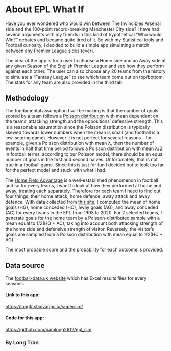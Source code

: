 About EPL What If
=================

Have you ever wondered who would win between The Invincibles Arsenal
side and the 100-point record-breaking Manchester City side? I have had
several arguments with my friends in this kind of hypothetical “Who
would Win?” debates and became quite tired of it. So with my Statistical
tools and Football curiosity, I decided to build a simple app simulating
a match between any Premier League sides (ever).

The idea of the app is for a user to choose a Home side and an Away side
at any given Season of the English Premier League and see how they
perform against each other. The user can also choose any 20 teams from
the history to simulate a “Fantasy League” to see which team come out on
top/bottom. The stats for any team are also provided in the third tab.

Methodology
-----------

The fundamental assumption I will be making is that the number of goals
scored by a team follows a [Poisson
distribution](https://en.wikipedia.org/wiki/Poisson_distribution) with
mean dependent on the teams’ attacking strength and the oppositions’
defensive strength. This is a reasonable assumption since the Poisson
distribution is typically skewed towards lower numbers when the mean is
small (and football is a low-scoring game). However it is not perfect
for several reasons – for example, given a Poisson distribution with
mean λ, then the number of events in half that time period follows a
Poisson distribution with mean λ/2. In football terms, according to our
Poisson model, there should be an equal number of goals in the first and
second halves. Unfortunately, that is not true in a football game. Since
this is just for fun I decided not to look too far for the perfect model
and stuck with what I had.

The [Home Field
Advantage](https://www.nytimes.com/2008/10/12/sports/soccer/12score.html#:~:text=The%20home%2Dfield%20advantage%20is,in%20perhaps%20any%20other%20sport.&text=With%203%20points%20for%20a,uniform%20across%20Europe's%20top%20leagues.)
is a well-established phenomenon in football and so for every teams, I
want to look at how they performed at home and away, treating each
separately. Therefore for each team I need to find out four things:
their home attack, home defence, away attack and away defence. With data
collected from [this site](http://www.football-data.co.uk/englandm.php),
I computed the mean of home goals (HG), home conceded (HC), away goals
(AG), and away conceded (AC) for every teams in the EPL from 1993 to
2020. For 2 selected teams, I generate goals for the home team by a
Poisson-distributed sample with a mean equal to 1/2(HG + AC), taking
into account both attacking strength of the home side and defensive
strength of visitor. Reversely, the visitor’s goals are sampled from a
Poisson distribution with mean equal to 1/2(HC + AG).

The most probable score and the probability for each outcome is
provided.

Data source
-----------

The [football-data.uk
website](http://www.football-data.co.uk/englandm.php) which has Excel
results files for every seasons.

#### Link to this app:

<https://longtr.shinyapps.io/supersim/>

#### Code for this app:

<https://github.com/namlong2612/epl_sim>

### By Long Tran

